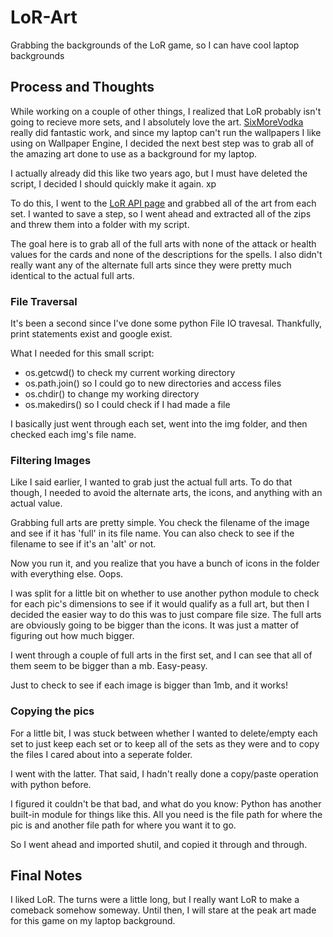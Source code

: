 # LoR-Art
Grabbing the backgrounds of the LoR game, so I can have cool laptop backgrounds
## Process and Thoughts
While working on a couple of other things, I realized that LoR probably isn't going to recieve more sets, and I absolutely love the art. [SixMoreVodka](https://www.sixmorevodka.com/home) really did fantastic work, and since my laptop can't run the wallpapers I like using on Wallpaper Engine, I decided the next best step was to grab all of the amazing art done to use as a background for my laptop.

I actually already did this like two years ago, but I must have deleted the script, I decided I should quickly make it again. xp

To do this, I went to the [LoR API page](https://developer.riotgames.com/docs/lor) and grabbed all of the art from each set. 
I wanted to save a step, so I went ahead and extracted all of the zips and threw them into a folder with my script. 

The goal here is to grab all of the full arts with none of the attack or health values for the cards and none of the descriptions for the spells.
I also didn't really want any of the alternate full arts since they were pretty much identical to the actual full arts.


### File Traversal
It's been a second since I've done some python File IO travesal. Thankfully, print statements exist and google exist.

What I needed for this small script:
- os.getcwd() to check my current working directory
- os.path.join() so I could go to new directories and access files
- os.chdir() to change my working directory
- os.makedirs() so I could check if I had made a file

I basically just went through each set, went into the img folder, and then checked each img's file name.

### Filtering Images
Like I said earlier, I wanted to grab just the actual full arts. To do that though, I needed to avoid the alternate arts, the icons, and anything with an actual value.

Grabbing full arts are pretty simple. You check the filename of the image and see if it has 'full' in its file name. You can also check to see if the filename to see if it's an 'alt' or not.

Now you run it, and you realize that you have a bunch of icons in the folder with everything else. Oops.

I was split for a little bit on whether to use another python module to check for each pic's dimensions to see if it would qualify as a full art, but then I decided the easier way to do this was to just compare file size. The full arts are obviously going to be bigger than the icons. It was just a matter of figuring out how much bigger.

I went through a couple of full arts in the first set, and I can see that all of them seem to be bigger than a mb. Easy-peasy. 

Just to check to see if each image is bigger than 1mb, and it works!

### Copying the pics
For a little bit, I was stuck between whether I wanted to delete/empty each set to just keep each set or to keep all of the sets as they were and to copy the files I cared about into a seperate folder.

I went with the latter. That said, I hadn't really done a copy/paste operation with python before.

I figured it couldn't be that bad, and what do you know: Python has another built-in module for things like this. All you need is the file path for where the pic is and another file path for where you want it to go. 

So I went ahead and imported shutil, and copied it through and through.

## Final Notes
I liked LoR. The turns were a little long, but I really want LoR to make a comeback somehow someway. Until then, I will stare at the peak art made for this game on my laptop background.
